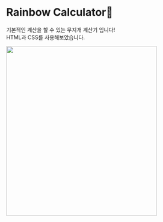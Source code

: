 # Rainbow Calculator🌈

기본적인 계산을 할 수 있는 무지개 계산기 입니다! <br>
HTML과 CSS를 사용해보았습니다.


<img src="https://user-images.githubusercontent.com/106166621/209563554-fd499c4d-6039-4722-b0db-d6dc9b7a2fb2.png" width="400" height="450">

<!-- 
최종 목표는 이 계산기를 어플로 내보는 것입니다. <br>
어플로 만들기 위해서 처음으로 인터넷에 웹사이트를 만들고 공개하는 것까지 해보았습니다.<br>



<img src= https://user-images.githubusercontent.com/106166621/209847161-87abb5d7-c54c-4de2-9338-bd6fbdd76d0e.png width="900" height="300">

<img src= https://user-images.githubusercontent.com/106166621/209849521-f56e5a68-ced2-4bce-b0f3-0223dde6b100.png width="900" height="300">

-->
